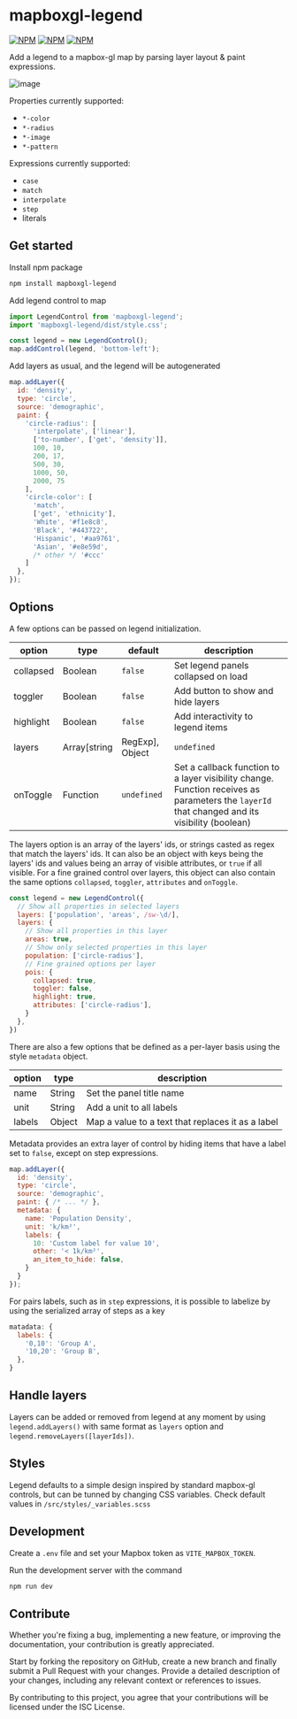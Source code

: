 # mapboxgl-legend

[![NPM](https://img.shields.io/npm/v/mapboxgl-legend)](https://npmjs.org/package/mapboxgl-legend)
[![NPM](https://img.shields.io/bundlephobia/minzip/mapboxgl-legend)](https://npmjs.org/package/mapboxgl-legend)
[![NPM](https://img.shields.io/npm/l/mapboxgl-legend)](https://npmjs.org/package/mapboxgl-legend)

Add a legend to a mapbox-gl map by parsing layer layout & paint expressions.

![image](https://user-images.githubusercontent.com/12972543/116700430-0d338b80-a9c7-11eb-913f-70c884589dc0.png)

Properties currently supported:

- `*-color`
- `*-radius`
- `*-image`
- `*-pattern`

Expressions currently supported:

- `case`
- `match`
- `interpolate`
- `step`
- literals

## Get started

Install npm package

```bash
npm install mapboxgl-legend
```

Add legend control to map

```javascript
import LegendControl from 'mapboxgl-legend';
import 'mapboxgl-legend/dist/style.css';

const legend = new LegendControl();
map.addControl(legend, 'bottom-left');
```

Add layers as usual, and the legend will be autogenerated

```javascript
map.addLayer({
  id: 'density',
  type: 'circle',
  source: 'demographic',
  paint: {
    'circle-radius': [
      'interpolate', ['linear'],
      ['to-number', ['get', 'density']],
      100, 10,
      200, 17,
      500, 30,
      1000, 50,
      2000, 75
    ],
    'circle-color': [
      'match',
      ['get', 'ethnicity'],
      'White', '#f1e8c8',
      'Black', '#443722',
      'Hispanic', '#aa9761',
      'Asian', '#e8e59d',
      /* other */ '#ccc'
    ]
  },
});
```

## Options

A few options can be passed on legend initialization.

| option | type | default | description |
| --- | --- | --- | --- |
| collapsed | Boolean | `false` | Set legend panels collapsed on load |
| toggler | Boolean | `false` | Add button to show and hide layers |
| highlight | Boolean | `false` | Add interactivity to legend items |
| layers | Array[string | RegExp], Object | `undefined` | List of layers to be added. If undefined all layers will be added |
| onToggle | Function | `undefined` | Set a callback function to a layer visibility change. Function receives as parameters the `layerId` that changed and its visibility (boolean) |

The layers option is an array of the layers' ids, or strings casted as regex that match the layers' ids. It can also be an object with keys being the layers' ids and values being an array of visible attributes, or `true` if all visible. For a fine grained control over layers, this object can also contain the same options `collapsed`, `toggler`, `attributes` and `onToggle`.

```javascript
const legend = new LegendControl({
  // Show all properties in selected layers
  layers: ['population', 'areas', /sw-\d/],
  layers: {
    // Show all properties in this layer
    areas: true,
    // Show only selected properties in this layer
    population: ['circle-radius'], 
    // Fine grained options per layer
    pois: {
      collapsed: true,
      toggler: false,
      highlight: true,
      attributes: ['circle-radius'],
    }
  },
})
```

There are also a few options that be defined as a per-layer basis using the style `metadata` object.

| option | type | description |
| --- | --- | --- |
| name | String | Set the panel title name |
| unit | String | Add a unit to all labels |
| labels | Object | Map a value to a text that replaces it as a label |

Metadata provides an extra layer of control by hiding items that have a label set to `false`, except on step expressions.

```javascript
map.addLayer({
  id: 'density',
  type: 'circle',
  source: 'demographic',
  paint: { /* ... */ },
  metadata: {
    name: 'Population Density',
    unit: 'k/km²',
    labels: {
      10: 'Custom label for value 10',
      other: '< 1k/km²',
      an_item_to_hide: false,
    }
  }
});
```

For pairs labels, such as in `step` expressions, it is possible to labelize by using the serialized array of steps as a key

```javascript
matadata: {
  labels: {
    '0,10': 'Group A',
    '10,20': 'Group B',
  },
}
```

## Handle layers

Layers can be added or removed from legend at any moment by using `legend.addLayers()` with same format as `layers` option and `legend.removeLayers([layerIds])`.

## Styles

Legend defaults to a simple design inspired by standard mapbox-gl controls, but can be tunned by changing CSS variables. Check default values in `/src/styles/_variables.scss`

## Development

Create a `.env` file and set your Mapbox token as `VITE_MAPBOX_TOKEN`.

Run the development server with the command

```bash
npm run dev
```

## Contribute

Whether you're fixing a bug, implementing a new feature, or improving the documentation, your contribution is greatly appreciated.

Start by forking the repository on GitHub, create a new branch and finally submit a Pull Request with your changes. Provide a detailed description of your changes, including any relevant context or references to issues.

By contributing to this project, you agree that your contributions will be licensed under the ISC License.
